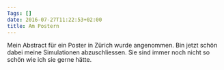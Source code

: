 ```yaml
---
Tags: []
date: 2016-07-27T11:22:53+02:00
title: Am Postern
---
```


Mein Abstract für ein Poster in Zürich wurde angenommen.  Bin jetzt
schön dabei meine Simulationen abzuschliessen.  Sie sind immer noch
nicht so schön wie ich sie gerne hätte. 

<!--more-->


